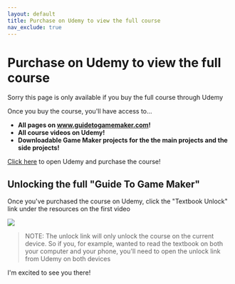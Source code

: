 ```yaml
---
layout: default
title: Purchase on Udemy to view the full course
nav_exclude: true
---
```


# Purchase on Udemy to view the full course

Sorry this page is only available if you buy the full course through Udemy

Once you buy the course, you'll have access to...

 * **All pages on www.guidetogamemaker.com!**
 * **All course videos on Udemy!**
 * **Downloadable Game Maker projects for the the main projects and the side projects!**

[Click here](https://www.udemy.com/course/draft/4219462/?instructorPreviewMode=guest) to open Udemy and purchase the course!

## Unlocking the full "Guide To Game Maker"

Once you've purchased the course on Udemy, click the "Textbook Unlock" link under the resources on the first video

![](../images/textbook_unlock.png)

> NOTE: The unlock link will only unlock the course on the current device. So if you, for example, wanted to read the textbook on both your computer and your phone, you'll need to open the unlock link from Udemy on both devices

I'm excited to see you there!
